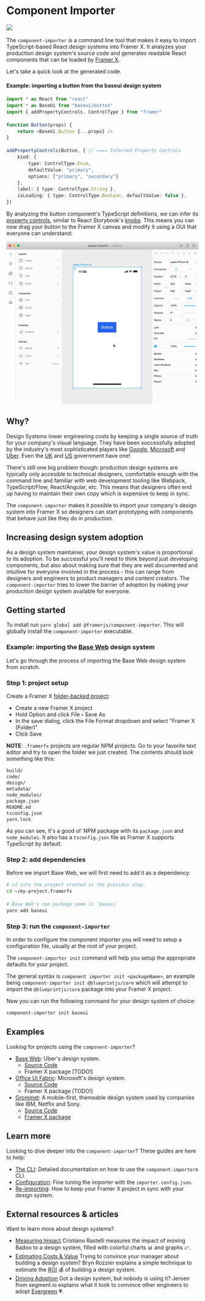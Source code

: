 # Component Importer

![](https://placehold.it/600x300)

The `component-importer` is a command line tool that makes it easy to import TypeScript-based React design systems into Framer X. It analyzes your production design system's source code and generates readable React components that can be loaded by [Framer X](https://framer.com).

Let's take a quick look at the generated code.

#### Example: importing a button from the baseui design system

```ts
import * as React from "react"
import * as BaseUi from "baseui/button"
import { addPropertyControls, ControlType } from "framer"

function Button(props) {
    return <BaseUi.Button {...props} />
}

addPropertyControls(Button, { // <=== Inferred Property Controls
    kind: {
        type: ControlType.Enum,
        defaultValue: "primary",
        options: ["primary", "secondary"]
    },
    label: { type: ControlType.String },
    isLoading: { type: ControlType.Boolean, defaultValue: false },
})
```

By analyzing the button component's TypeScript definitions, we can infer its [property controls](https://www.framer.com/api/property-controls/), similar to React Storybook's [knobs](https://github.com/storybookjs/storybook/tree/master/addons/knobs). This means you can now drag your button to the Framer X canvas and modify it using a GUI that everyone can understand:

![Import Button Example](assets/readme-import-button-example.gif)

## Why?

Design Systems lower engineering costs by keeping a single source of truth for your company's visual language. They have been successfully adopted by the industry's most sophisticated players like [Google](https://material.io/design/), [Microsoft](https://developer.microsoft.com/en-us/fabric#/) and [Uber](https://baseweb.design/). Even the [UK](https://design-system.service.gov.uk/components/) and [US](https://designsystem.digital.gov/) government have one!

There's still one big problem though: production design systems are typically only accesible to technical designers, comfortable enough with the command line and familiar with web development tooling like Webpack, TypeScript/Flow, React/Angular, etc. This means that designers often end up having to maintain their own copy which is expensive to keep in sync.

The `component-importer` makes it possible to import your company's design system into Framer X so designers can start prototyping with components that behave just like they do in production.

## Increasing design system adoption

As a design system maintainer, your design system's value is proportional to its adoption. To be successful you'll need to think beyond just developing components, but also about making sure that they are well documented and intuitive for everyone involved in the process - this can range from designers and engineers to product managers and content creators. The `component-importer` tries to lower the barrier of adoption by making your production design system available for everyone.

## Getting started

To install run `yarn global add @framerjs/component-importer`. This will globally install the `component-importer` executable.

### Example: importing the [Base Web](https://baseweb.design/) design system

Let's go through the process of importing the Base Web design system from scratch.

### **Step 1**: project setup

Create a Framer X [folder-backed project](https://www.framer.com/support/using-framer-x/folder-backed-projects/):

 - Create a new Framer X project
 - Hold Option and click File › Save As
 - In the save dialog, click the File Format dropdown and select "Framer X (Folder)"
 - Click Save

**NOTE**: `.framerfx` projects are regular NPM projects. Go to your favorite text editor and try to open the folder we just created. The contents should look something like this:

```
build/
code/
design/
metadata/
node_modules/
package.json
README.md
tsconfig.json
yarn.lock
```

As you can see, it's a good ol' NPM package with its `package.json` and `node_modules`. It also has a `tsconfig.json` file as Framer X supports TypeScript by default.

### **Step 2**: add dependencies

Before we import Base Web, we will first need to add it as a dependency:

```bash
# cd into the project created in the previous step.
cd ~/my-project.framerfx

# Base Web's npm package name is `baseui`
yarn add baseui
```

### **Step 3**: run the `component-importer`

In order to configure the component importer you will need to setup a configuration file, usually at the root of your project.

The `component-importer init` command will help you setup the appropriate defaults for your project.

The general syntax is `component importer init <packageName>`, an example being `component-importer init @blueprintjs/core` which will attempt to import the `@blueprintjs/core` package into your Framer X project.

Now you can run the following command for your design system of choice:

```bash
component-importer init baseui
```

## Examples

Looking for projects using the `component-importer`?

- [Base Web](https://baseweb.design/): Uber's design system.
  - [Source Code](https://github.com/framer/baseui.framerfx)
  - Framer X package [TODO!]
- [Office UI Fabric](https://developer.microsoft.com/en-us/fabric): Microsoft's design system.
  - [Source Code](https://github.com/framer/office-ui-fabric.framerfx)
  - Framer X package [TODO!]
- [Grommet](https://v2.grommet.io/): A mobile-first, themeable design system used by companies like IBM, Netflix and Sony.
  - [Source Code](https://github.com/framer/grommet.framerfx)
  - [Framer X package](https://store.framer.com/package/fhur/grommet)

## Learn more

Looking to dive deeper into the `component-importer`? These guides are here to help:

- [The CLI](docs/cli.md): Detailed documentation on how to use the `component-importer`s CLI.
- [Configuration](docs/configuration.md): Fine tuning the importer with the `importer.config.json`.
- [Re-importing](docs/re-importing.md): How to keep your Framer X project in sync with your design system.

## External resources & articles

Want to learn more about design systems?

- [Measuring Impact](https://medium.com/@didoo/measuring-the-impact-of-a-design-system-7f925af090f7)
  Cristiano Rastelli measures the impact of moving Badoo to a design system, filled with colorful charts 📊 and graphs 📈.
- [Estimating Costs & Value](https://uxdesign.cc/how-much-is-a-design-system-worth-d72e2ededf76)
  Trying to convince your manager about building a design system? Bryn Rozzier explains a simple technique to estimate the [ROI](https://en.wikipedia.org/wiki/Return_on_investment) 💰 of building a design system.
- [Driving Adoption](https://segment.com/blog/driving-adoption-of-a-design-system/)
  Got a design system, but nobody is using it? Jeroen from segment.io explains what it took to convince other engineers to adopt [Evergreen](https://evergreen.segment.com/components/) 💗.

